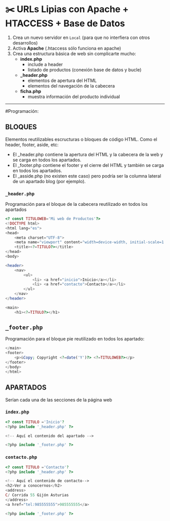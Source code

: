 # ✂️ URLs Lipias con Apache + HTACCESS + Base de Datos

1. Crea un nuevo servidor en `Local` (para que no interfiera con otros desarrollos)
2. Activa **Apache** (.htaccess sólo funciona en apache)
3. Crea una estructura básica de web sin complicarte mucho:
    - **index.php**
        - include a header
        - listado de productos (conexión base de datos y bucle)
    - **_header.php**
        - elementos de apertura del HTML
        - elementos del navegación de la cabecera
    - **ficha.php**
        - muestra información del producto individual

---
#Programación:



## BLOQUES 
Elementos reutilizables escructuras o bloques de código HTML.
Como el header, footer, aside, etc:
- El _header.php contiene la apertura del HTML y la cabecera de la web y se carga en todos los apartados.
- El _footer.php contiene el footer y el cierre del HTML y también se carga en todos los apartados.
- El _asside.php (no existen este caso) pero podría ser la columna lateral de un apartado blog (por ejemplo).

### `_header.php`
Programación para el bloque de la cabecera reutilizado en todos los apartados
```php
<? const TITULOWEB='Mi web de Productos'?>
<!DOCTYPE html>
<html lang="es">
<head>
    <meta charset="UTF-8">
    <meta name="viewport" content="width=device-width, initial-scale=1.0">
    <title><?=TITULO?></title>
</head>
<body>

<header>
    <nav>
        <ul>
            <li> <a href="inicio">Inicio</a></li>
            <li> <a href="contacto">Contacto</a></li>
        </ul>
    </nav>
</header>

<main>
    <h1><?=TITULO?></h1>
```


## `_footer.php`
Programación para el bloque pie reutilizado en todos los apartado:
```php
</main>
<footer>
    <p>&Copy; Copyright <?=date('Y')?> <?=TITULOWEB?></p>
</footer>
</body>
</html>
```


##  APARTADOS
Serían cada una de las secciones de la página web

### `index.php`
```php
<? const TITULO ='Inicio'?
<?php include '_header.php' ?>

<!-- Aquí el contenido del apartado -->

<?php include '_footer.php' ?>
```

### `contacto.php`
```php
<? const TITULO ='Contacto'?
<?php include '_header.php' ?>

<!-- Aquí el contenido de contacto-->
<h2>Ver a conocernos</h2>
<address>
C/ Corrida 55 Gijón Asturias
</address>
<a href="tel:985555555">985555555</a>

<?php include '_footer.php' ?>
```
